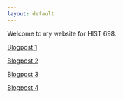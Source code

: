 ```yaml
---
layout: default
---
```


Welcome to my website for HIST 698.

[Blogpost 1](blogpost1.html)

[Blogpost 2](blogpost2.html)

[Blogpost 3](blogpost3.html)

[Blogpost 4](blogpost4.html)
